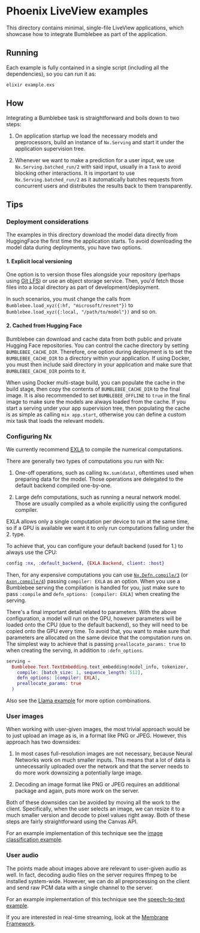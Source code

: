 # Phoenix LiveView examples

This directory contains minimal, single-file LiveView applications, which showcase how to integrate Bumblebee as part of the application.

## Running

Each example is fully contained in a single script (including all the dependencies), so you can run it as:

```shell
elixir example.exs
```

## How

Integrating a Bumblebee task is straightforward and boils down to two steps:

  1. On application startup we load the necessary models and preprocessors, build an instance of `Nx.Serving` and start it under the application supervision tree.

  2. Whenever we want to make a prediction for a user input, we use `Nx.Serving.batched_run/2` with said input, usually in a `Task` to avoid blocking other interactions. It is important to use `Nx.Serving.batched_run/2` as it automatically batches requests from concurrent users and distributes the results back to them transparently.

## Tips

### Deployment considerations

The examples in this directory download the model data directly from HuggingFace the first time the application starts. To avoid downloading the model data during deployments, you have two options.

#### 1. Explicit local versioning

One option is to version those files alongside your repository (perhaps using [Git LFS](https://git-lfs.github.com/)) or use an object storage service. Then, you'd fetch those files into a local directory as part of development/deployment.

In such scenarios, you must change the calls from `Bumblebee.load_xyz({:hf, "microsoft/resnet"})` to `Bumblebee.load_xyz({:local, "/path/to/model"})` and so on.

#### 2. Cached from Hugging Face

Bumblebee can download and cache data from both public and private Hugging Face repositories. You can control the cache directory by setting `BUMBLEBEE_CACHE_DIR`. Therefore, one option during deployment is to set the `BUMBLEBEE_CACHE_DIR` to a directory within your application. If using Docker, you must then include said directory in your application and make sure that `BUMBLEBEE_CACHE_DIR` points to it.

When using Docker multi-stage build, you can populate the cache in the build stage, then copy the contents of `BUMBLEBEE_CACHE_DIR` to the final image. It is also recommended to set `BUMBLEBEE_OFFLINE` to `true` in the final image to make sure the models are always loaded from the cache. If you start a serving under your app supervision tree, then populating the cache is as simple as calling `mix app.start`, otherwise you can define a custom mix task that loads the relevant models.

### Configuring Nx

We currently recommend [EXLA](https://hexdocs.pm/exla/EXLA.html) to compile the numerical computations.

There are generally two types of computations you run with Nx:

  1. One-off operations, such as calling `Nx.sum(data)`, oftentimes used when preparing data for the model. Those operations are delegated to the default backend compiled one-by-one.

  2. Large defn computations, such as running a neural network model. Those are usually compiled as a whole explicitly using the configured compiler.

EXLA allows only a single computation per device to run at the same time, so if a GPU is available we want it to only run computations falling under the 2. type.

To achieve that, you can configure your default backend (used for 1.) to always use the CPU:

```elixir
config :nx, :default_backend, {EXLA.Backend, client: :host}
```

Then, for any expensive computations you can use [`Nx.Defn.compile/3`](https://hexdocs.pm/nx/Nx.Defn.html#compile/3) (or [`Axon.compile/4`](https://hexdocs.pm/axon/Axon.html#compile/4)) passing `compiler: EXLA` as an option. When you use a Bumblebee serving the compilation is handled for you, just make sure to pass `:compile` and `defn_options: [compiler: EXLA]` when creating the serving.

There's a final important detail related to parameters. With the above configuration, a model will run on the GPU, however parameters will be loaded onto the CPU (due to the default backend), so they will need to be copied onto the GPU every time. To avoid that, you want to make sure that parameters are allocated on the same device that the computation runs on. The simplest way to achieve that is passing `preallocate_params: true` to when creating the serving, in addition to `:defn_options`.

```elixir
serving =
  Bumblebee.Text.TextEmbedding.text_embedding(model_info, tokenizer,
    compile: [batch_size: 1, sequence_length: 512],
    defn_options: [compiler: EXLA],
    preallocate_params: true
  )
```

Also see the [Llama example](../../notebooks/llama.livemd) for more option combinations.

### User images

When working with user-given images, the most trivial approach would be to just upload an image as is, in a format like PNG or JPEG. However, this approach has two downsides:

  1. In most cases full-resolution images are not necessary, because Neural Networks work on much smaller inputs. This means that a lot of data is unnecessarily uploaded over the network and that the server needs to do more work downsizing a potentially large image.

  2. Decoding an image format like PNG or JPEG requires an additional package and again, puts more work on the server.

Both of these downsides can be avoided by moving all the work to the client. Specifically, when the user selects an image, we can resize it to a much smaller version and decode to pixel values right away. Both of these steps are fairly straightforward using the Canvas API.

For an example implementation of this technique see the [image classification example](image_classification.exs).

### User audio

The points made about images above are relevant to user-given audio as well. In fact, decoding audio files on the server requires ffmpeg to be installed system-wide. However, we can do all preprocessing on the client and send raw PCM data with a single channel to the server.

For an example implementation of this technique see the [speech-to-text example](speech_to_text.exs).

If you are interested in real-time streaming, look at the [Membrane Framework](https://github.com/membraneframework/membrane_core).
